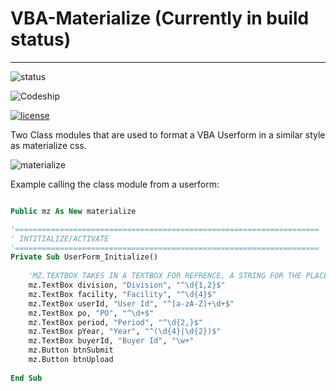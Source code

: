 # VBA-Materialize (Currently in build status)
--------------
![status](https://img.shields.io/badge/Status-%20Ready%20for%20Awesome-red.svg)

![Codeship](https://img.shields.io/codeship/d6c1ddd0-16a3-0132-5f85-2e35c05e22b1.svg)

[![license](https://img.shields.io/github/license/electron-userland/electron-forge.svg)](https://github.com/todar/VBA-Materialize/blob/master/LICENSE)

Two Class modules that are used to format a VBA Userform in a similar style as materialize css. 

![materialize](https://github.com/todar/VBA-Materialize/blob/master/materialize.PNG "Userform Image")



Example calling the class module from a userform:

```vb

Public mz As New materialize

'====================================================================
' INTITIALIZE/ACTIVATE
'====================================================================
Private Sub UserForm_Initialize()
    
    'MZ.TEXTBOX TAKES IN A TEXTBOX FOR REFRENCE, A STRING FOR THE PLACEHOLDER, AND A REGULAR EXPRESSION FOR VALIDATION
    mz.TextBox division, "Division", "^\d{1,2}$"
    mz.TextBox facility, "Facility", "^\d{4}$"
    mz.TextBox userId, "User Id", "^[a-zA-Z]+\d+$"
    mz.TextBox po, "PO", "^\d+$"
    mz.TextBox period, "Period", "^\d{2,}$"
    mz.TextBox pYear, "Year", "^(\d{4}|\d{2})$"
    mz.TextBox buyerId, "Buyer Id", "\w+"
    mz.Button btnSubmit
    mz.Button btnUpload
    
End Sub

```
